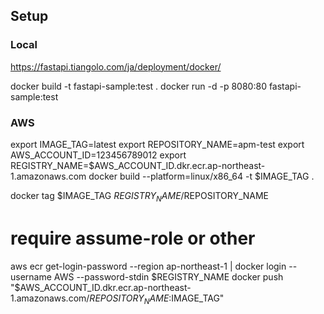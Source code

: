 
## Setup

### Local
https://fastapi.tiangolo.com/ja/deployment/docker/

docker build -t fastapi-sample:test .
docker run -d -p 8080:80 fastapi-sample:test  

### AWS
export IMAGE_TAG=latest
export REPOSITORY_NAME=apm-test
export AWS_ACCOUNT_ID=123456789012
export REGISTRY_NAME=$AWS_ACCOUNT_ID.dkr.ecr.ap-northeast-1.amazonaws.com
docker build --platform=linux/x86_64 -t $IMAGE_TAG .

docker tag $IMAGE_TAG $REGISTRY_NAME/$REPOSITORY_NAME

# require assume-role or other
aws ecr get-login-password --region ap-northeast-1 | docker login --username AWS --password-stdin $REGISTRY_NAME
docker push "$AWS_ACCOUNT_ID.dkr.ecr.ap-northeast-1.amazonaws.com/$REPOSITORY_NAME:$IMAGE_TAG"